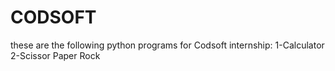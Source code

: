 # CODSOFT
these are the following python programs for Codsoft internship:
1-Calculator
2-Scissor Paper Rock
